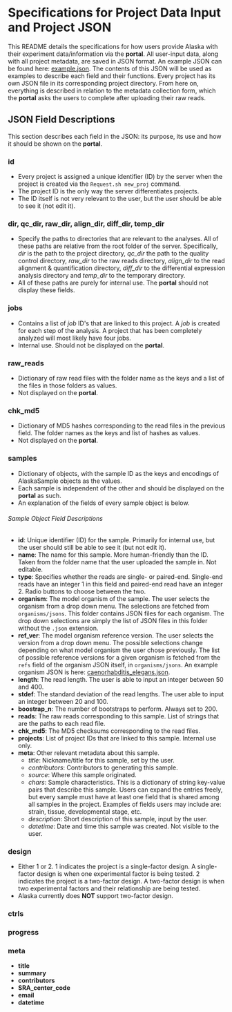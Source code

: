 # Specifications for Project Data Input and Project JSON

This README details the specifications for how users provide Alaska with their experiment data/information via the **portal**. All user-input data, along with all project metadata, are saved in JSON format. An example JSON can be found here: [example.json](example.json). The contents of this JSON will be used as examples to describe each field and their functions. Every project has its own JSON file in its corresponding project directory. From here on, everything is described in relation to the metadata collection form, which the **portal** asks the users to complete after uploading their raw reads.

## JSON Field Descriptions
This section describes each field in the JSON: its purpose, its use and how it should be shown on the **portal**.

### id
* Every project is assigned a unique identifier (ID) by the server when the project is created via the `Request.sh new_proj` command.
* The project ID is the only way the server differentiates projects.
* The ID itself is not very relevant to the user, but the user should be able to see it (not edit it).

### dir, qc_dir, raw_dir, align_dir, diff_dir, temp_dir
* Specify the paths to directories that are relevant to the analyses. All of these paths are relative from the root folder of the server. Specifically, *dir* is the path to the project directory, *qc_dir* the path to the quality control directory, *raw_dir* to the raw reads directory, *align_dir* to the read alignment & quantification directory, *diff_dir* to the differential expression analysis directory and *temp_dir* to the temporary directory.
* All of these paths are purely for internal use. The **portal** should not display these fields.

### jobs
* Contains a list of *job* ID's that are linked to this project. A *job* is created for each step of the analysis. A project that has been completely analyzed will most likely have four jobs.
* Internal use. Should not be displayed on the **portal**.

### raw_reads
* Dictionary of raw read files with the folder name as the keys and a list of the files in those folders as values.
* Not displayed on the **portal**.

### chk_md5
* Dictionary of MD5 hashes corresponding to the read files in the previous field. The folder names as the keys and list of hashes as values.
* Not displayed on the **portal**.

### samples
* Dictionary of objects, with the sample ID as the keys and encodings of AlaskaSample objects as the values.
* Each sample is independent of the other and should be displayed on the **portal** as such.
* An explanation of the fields of every sample object is below.

###### Sample Object Field Descriptions
* **id**: Unique identifier (ID) for the sample. Primarily for internal use, but the user should still be able to see it (but not edit it).
* **name**: The name for this sample. More human-friendly than the ID. Taken from the folder name that the user uploaded the sample in. Not editable.
* **type**: Specifies whether the reads are single- or paired-end. Single-end reads have an integer 1 in this field and paired-end read have an integer 2. Radio buttons to choose between the two.
* **organism**: The model organism of the sample. The user selects the organism from a drop down menu. The selections are fetched from `organisms/jsons`. This folder contains JSON files for each organism. The drop down selections are simply the list of JSON files in this folder without the `.json` extension.
* **ref_ver**: The model organism reference version. The user selects the version from a drop down menu. The possible selections change depending on what model organism the user chose previously. The list of possible reference versions for a given organism is fetched from the `refs` field of the organism JSON itself, in `organisms/jsons`. An example organism JSON is here: [caenorhabditis_elegans.json](caenorhabditis_elegans.json).
* **length**: The read length. The user is able to input an integer between 50 and 400.
* **stdef**: The standard deviation of the read lengths. The user able to input an integer between 20 and 100.
* **boostrap_n**: The number of bootstraps to perform. Always set to 200.
* **reads**: The raw reads corresponding to this sample. List of strings that are the paths to each read file.
* **chk_md5**: The MD5 checksums corresponding to the read files.
* **projects**: List of project IDs that are linked to this sample. Internal use only.
* **meta**: Other relevant metadata about this sample.
    * *title*: Nickname/title for this sample, set by the user.
    * *contributors*: Contributors to generating this sample.
    * *source*: Where this sample originated.
    * *chars*: Sample characteristics. This is a dictionary of string key-value pairs that describe this sample. Users can expand the entries freely, but every sample must have at least one field that is shared among all samples in the project. Examples of fields users may include are: strain, tissue, developmental stage, etc.
    * *description*: Short description of this sample, input by the user.
    * *datetime*: Date and time this sample was created. Not visible to the user.

### design
* Either 1 or 2. 1 indicates the project is a single-factor design. A single-factor design is when one experimental factor is being tested. 2 indicates the project is a two-factor design. A two-factor design is when two experimental factors and their relationship are being tested.
* Alaska currently does **NOT** support two-factor design.

### ctrls
### progress
### meta
* **title**
* **summary**
* **contributors**
* **SRA_center_code**
* **email**
* **datetime**

